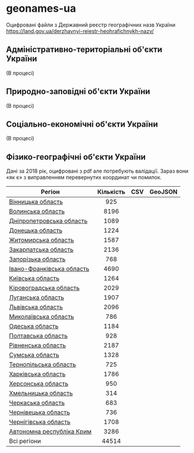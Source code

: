 # geonames-ua
Оцифровані файли з Державний реєстр географічних назв України https://land.gov.ua/derzhavnyi-reiestr-heohrafichnykh-nazv/

## Адміністративно-територіальні об'єкти України
(В процесі)

## Природно-заповідні об'єкти України
(В процесі)

## Соціально-економічні об'єкти України
(В процесі)

## Фізико-географічні об'єкти України
Дані за 2018 рік, оцифровані з pdf але потребують валідації. Зараз вони «як є» з виправленням перевернутих координат чи помилок.


| Регіон                    | Кількість | CSV | GeoJSON |
|---------------------------|:---------:|:---:|:-------:|
| [Вінницька область](https://land.gov.ua/wp-content/uploads/2018/02/Вінницька_область.7z)        |    925    |     |         |
| [Волинська область](https://land.gov.ua/wp-content/uploads/2018/02/Волинська_область.7z)        |    8196   |     |         |
| [Дніпропетровська область](https://land.gov.ua/wp-content/uploads/2018/02/Дніпропетровська_область.7z)  |    1089   |     |         |
| [Донецька область](https://land.gov.ua/wp-content/uploads/2018/02/Донецька_область.7z)          |    1224   |     |         |
| [Житомирська область](https://land.gov.ua/wp-content/uploads/2018/02/Житомирська_область.7z)       |    1587   |     |         |
| [Закарпатська область](https://land.gov.ua/wp-content/uploads/2018/02/Закарпатська_область.7z)      |    2136   |     |         |
| [Запорізька область](https://land.gov.ua/wp-content/uploads/2018/02/Запорізька_область.7z)       |    768    |     |         |
| [Івано-Франківська область](https://land.gov.ua/wp-content/uploads/2018/02/Івано-Франківська_область.7z) |    4690   |     |         |
| [Київська область](https://land.gov.ua/wp-content/uploads/2018/02/Київська_область.7z)          |    1264   |     |         |
| [Кіровоградська область](https://land.gov.ua/wp-content/uploads/2018/02/Кіровоградська_область.7z)    |    2029   |     |         |
| [Луганська область](https://land.gov.ua/wp-content/uploads/2018/02/Луганська_область.7z)         |    1907   |     |         |
| [Львівська область](https://land.gov.ua/wp-content/uploads/2018/08/Львівська_обл.7z)         |    2096   |     |         |
| [Миколаївська область](https://land.gov.ua/wp-content/uploads/2018/02/Миколаївська_область.7z)      |    786    |     |         |
| [Одеська область](https://land.gov.ua/wp-content/uploads/2018/02/Одеська_область.7z)           |    1184   |     |         |
| [Полтавська область](https://land.gov.ua/wp-content/uploads/2018/02/Полтавська_область.7z)        |    928    |     |         |
| [Рівненська область](https://land.gov.ua/wp-content/uploads/2018/02/Рівненська_область.7z)        |    2187   |     |         |
| [Сумська область](https://land.gov.ua/wp-content/uploads/2018/02/Сумська_область.7z)           |    1328   |     |         |
| [Тернопільська область](https://land.gov.ua/wp-content/uploads/2018/02/Тернопільська_область.7z)     |    725    |     |         |
| [Харківська область](https://land.gov.ua/wp-content/uploads/2018/02/Харківська_область.7z)        |    1786   |     |         |
| [Херсонська область](https://land.gov.ua/wp-content/uploads/2018/08/Херсонська_обл.7z)       |    950    |     |         |
| [Хмельницька область](https://land.gov.ua/wp-content/uploads/2018/02/Хмельницька_область.7z)       |    314    |     |         |
| [Черкаська область](https://land.gov.ua/wp-content/uploads/2018/02/Черкаська_область-1.7z)         |    683    |     |         |
| [Чернівецька область](https://land.gov.ua/wp-content/uploads/2018/02/Чернівецька_область.7z)       |    736    |     |         |
| [Чернігівська область](https://land.gov.ua/wp-content/uploads/2018/02/Чернігівська_область.7z)      |    1708   |     |         |
| [Автономна республіка Крим](https://land.gov.ua/wp-content/uploads/2018/02/Автономна-Республіка-Крим.7z) |    3286   |     |         |
| Всі регіони               |   44514   |     |         |
